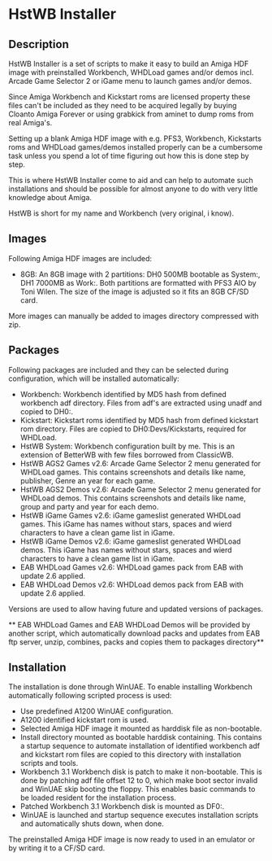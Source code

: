 # HstWB Installer

## Description

HstWB Installer is a set of scripts to make it easy to build an Amiga HDF image with preinstalled Workbench, WHDLoad games and/or demos incl. Arcade Game Selector 2 or iGame menu to launch games and/or demos. 

Since Amiga Workbench and Kickstart roms are licensed property these files can't be included as they need to be acquired legally by buying Cloanto Amiga Forever or using grabkick from aminet to dump roms from real Amiga's.

Setting up a blank Amiga HDF image with e.g. PFS3, Workbench, Kickstarts roms and WHDLoad games/demos installed properly can be a cumbersome task unless you spend a lot of time figuring out how this is done step by step.

This is where HstWB Installer come to aid and can help to automate such installations and should be possible for almost anyone to do with very little knowledge about Amiga. 

HstWB is short for my name and Workbench (very original, i know). 

## Images

Following Amiga HDF images are included:

* 8GB: An 8GB image with 2 partitions: DH0 500MB bootable as System:, DH1 7000MB as Work:. Both partitions are formatted with PFS3 AIO by Toni Wilen. The size of the image is adjusted so it fits an 8GB CF/SD card.

More images can manually be added to images directory compressed with zip. 

## Packages

Following packages are included and they can be selected during configuration, which will be installed automatically:

* Workbench: Workbench identified by MD5 hash from defined workbench adf directory. Files from adf's are extracted using unadf and copied to DH0:.
* Kickstart: Kickstart roms identified by MD5 hash from defined kickstart rom directory. Files are copied to DH0:Devs/Kickstarts, required for WHDLoad.
* HstWB System: Workbench configuration built by me. This is an extension of BetterWB with few files borrowed from ClassicWB.
* HstWB AGS2 Games v2.6: Arcade Game Selector 2 menu generated for WHDLoad games. This contains screenshots and details like name, publisher, Genre an year for each game. 
* HstWB AGS2 Demos v2.6: Arcade Game Selector 2 menu generated for WHDLoad demos. This contains screenshots and details like name, group and party and year for each demo. 
* HstWB iGame Games v2.6: iGame gameslist generated WHDLoad games. This iGame has names without stars, spaces and wierd characters to have a clean game list in iGame.
* HstWB iGame Demos v2.6: iGame gameslist generated WHDLoad demos. This iGame has names without stars, spaces and wierd characters to have a clean game list in iGame.
* EAB WHDLoad Games v2.6: WHDLoad games pack from EAB with update 2.6 applied.
* EAB WHDLoad Demos v2.6: WHDLoad demos pack from EAB with update 2.6 applied.

Versions are used to allow having future and updated versions of packages.

** EAB WHDLoad Games and EAB WHDLoad Demos will be provided by another script, which automatically download packs and updates from EAB ftp server, unzip, combines, packs and copies them to packages directory**

## Installation

The installation is done through WinUAE. To enable installing Workbench automatically following scripted process is used:

* Use predefined A1200 WinUAE configuration.
* A1200 identified kickstart rom is used.
* Selected Amiga HDF image it mounted as harddisk file as non-bootable.
* Install directory mounted as bootable harddisk containing. This contains a startup sequence to automate installation of identified workbench adf and kickstart rom files are copied to this directory with installation scripts and tools.
* Workbench 3.1 Workbench disk is patch to make it non-bootable. This is done by patching adf file offset 12 to 0, which make boot sector invalid and WinUAE skip booting the floppy. This enables basic commands to be loaded resident for the installation process.
* Patched Workbench 3.1 Workbench disk is mounted as DF0:.
* WinUAE is launched and startup sequence executes installation scripts and automatically shuts down, when done.

The preinstalled Amiga HDF image is now ready to used in an emulator or by writing it to a CF/SD card.
